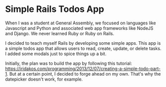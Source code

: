 # Simple Rails Todos App

When I was a student at General Assembly, we focused on languages like Javascript and Python and associated web app frameworks like NodeJS and Django. We never learned Ruby or Ruby on Rails. 

I decided to teach myself Rails by developing some simple apps. This app is a simple todos app that allows users to read, create, update, or delete tasks. I added some modals just to spice things up a bit.

Initially, the plan was to build the app by following this tutorial: https://iridakos.com/programming/2013/12/07/creating-a-simple-todo-part-1. But at a certain point, I decided to forge ahead on my own. That's why the datepicker doesn't work, for example.